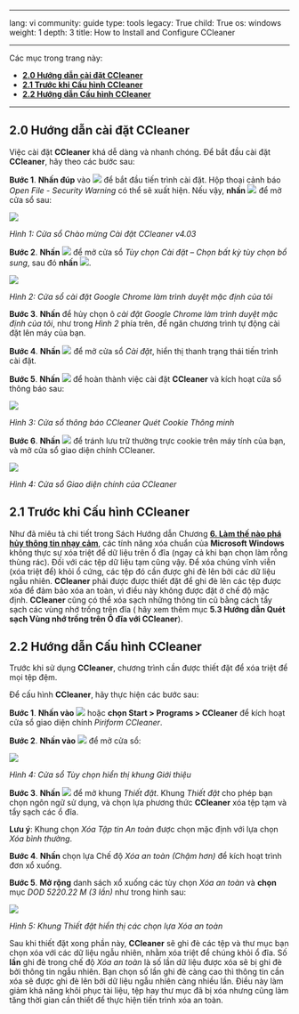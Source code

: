 

---

lang: vi
community: guide
type: tools
legacy: True
child: True
os: windows
weight: 1
depth: 3
title: How to Install and Configure CCleaner

---

Các mục trong trang này:

- [**2.0 Hướng dẫn cài đặt CCleaner**](#2.0)
- [**2.1 Trước khi Cấu hình CCleaner**](#2.1)
- [**2.2 Hướng dẫn Cấu hình CCleaner**](#2.2)

----

<a name="2.0"></a>
## 2.0 Hướng dẫn cài đặt CCleaner ##

Việc cài đặt **CCleaner** khá dễ dàng và nhanh chóng. Để bắt đầu cài đặt **CCleaner**, hãy theo các bước sau:

**Bước 1**. **Nhấn đúp** vào ![](/sbox/screen/ccleaner-vi-1/01.png) để bắt đầu tiến trình cài đặt.  Hộp thoại cảnh báo *Open File - Security Warning* có thể sẽ xuất hiện. Nếu vậy, **nhấn** ![](/sbox/screen/ccleaner-vi-1/02.png) để mở cửa sổ sau:

![](/sbox/screen/ccleaner-vi-1/03.png)

*Hình 1: Cửa sổ Chào mừng Cài đặt CCleaner v4.03*

**Bước 2**. **Nhấn** ![](/sbox/screen/ccleaner-vi-1/05.png) để mở cửa sổ *Tùy chọn Cài đặt – Chọn bất kỳ tùy chọn bổ sung*, sau đó **nhấn** ![](/sbox/screen/ccleaner-vi-1/05a.png).


![](/sbox/screen/ccleaner-vi-1/07.png)

*Hình 2: Cửa sổ cài đặt Google Chrome làm trình duyệt mặc định của tôi*

**Bước 3**. **Nhấn** để hủy chọn ô *cài đặt Google Chrome làm trình duyệt mặc định của tôi*, như trong *Hình 2* phía trên, để ngăn chương trình tự động cài đặt lên máy của bạn.

**Bước 4**. **Nhấn** ![](/sbox/screen/ccleaner-vi-1/06.png) để mở cửa sổ *Cài đặt*, hiển thị thanh trạng thái tiến trình cài đặt.

**Bước 5**. **Nhấn** ![](/sbox/screen/ccleaner-vi-1/09.png) để hoàn thành việc cài đặt **CCleaner** và kích hoạt cửa sổ thông báo sau:

![](/sbox/screen/ccleaner-vi-1/10.png)

*Hình 3: Cửa sổ thông báo CCleaner Quét Cookie Thông minh*

**Bước 6**. **Nhấn** ![](/sbox/screen/ccleaner-vi-1/11.png) để tránh lưu trữ thường trực cookie trên máy tính của bạn, và mở cửa sổ giao diện chính CCleaner.

![](/sbox/screen/ccleaner-vi-1/12.png)

*Hình 4: Cửa sổ Giao diện chính của CCleaner*

<a name="2.1"></a>
## 2.1 Trước khi Cấu hình CCleaner ##

Như đã miêu tả chi tiết trong Sách Hướng dẫn Chương [**6. Làm thế nào phá hủy thông tin nhạy cảm**](/vi/chuong-6), các tính năng xóa chuẩn của **Microsoft Windows** không thực sự xóa triệt để dữ liệu trên ổ đĩa (ngay cả khi bạn chọn làm rỗng thùng rác). Đối với các tệp dữ liệu tạm cũng vậy. Để xóa chúng vĩnh viễn (xóa triệt để) khỏi ổ cứng, các tệp đó cần được ghi đè lên bởi các dữ liệu ngẫu nhiên. **CCleaner** phải được được thiết đặt để ghi đè lên các tệp được xóa để đảm bảo xóa an toàn, vì điều này không được đặt ở chế độ mặc định. **CCleaner**  cũng có thể xóa sạch những thông tin cũ bằng cách tẩy sạch các vùng nhớ trống trên đĩa ( hãy xem thêm mục  **5.3 Hướng dẫn Quét sạch Vùng nhớ trống trên Ổ đĩa với CCleaner**).


<a name="2.2"></a>
## 2.2 Hướng dẫn Cấu hình CCleaner ##

Trước khi sử dụng **CCleaner**, chương trình cần được thiết đặt để xóa triệt để mọi tệp đệm.

Để cấu hình **CCleaner**, hãy thực hiện các bước sau:

**Bước 1**. **Nhấn vào** ![](/sbox/screen/ccleaner-vi-1/13.png) hoặc **chọn Start > Programs > CCleaner** để kích hoạt cửa sổ giao diện chính *Piriform CCleaner*.

**Bước 2**. **Nhấn vào** ![](/sbox/screen/ccleaner-vi-1/14.png) để mở cửa sổ:

![](/sbox/screen/ccleaner-vi-1/15.png)

*Hình 4: Cửa sổ Tùy chọn hiển thị khung Giới thiệu*

**Bước 3**. **Nhấn** ![](/sbox/screen/ccleaner-vi-1/16.png) để mở khung *Thiết đặt*. Khung *Thiết đặt* cho phép bạn chọn ngôn ngữ sử dụng, và chọn lựa phương thức **CCleaner** xóa tệp tạm và tẩy sạch các ổ đĩa.

**Lưu ý**: Khung chọn *Xóa Tập tin An toàn* được chọn mặc định với lựa chọn *Xóa bình thường*. 

**Bước 4**. **Nhấn** chọn lựa Chế độ *Xóa an toàn (Chậm hơn)* để kích hoạt trình đơn xổ xuống.  

**Bước 5**. **Mở rộng** danh sách xổ xuống các tùy chọn *Xóa an toàn* và **chọn** mục *DOD 5220.22 M (3 lần)*  như trong hình sau: 

![](/sbox/screen/ccleaner-vi-1/17.png)

*Hình 5: Khung Thiết đặt hiển thị các chọn lựa Xóa an toàn*

Sau khi thiết đặt xong phần này, **CCleaner** sẽ ghi đè các tệp và thư mục bạn chọn xóa với các dữ liệu ngẫu nhiên, nhằm xóa triệt để chúng khỏi ổ đĩa. Số **lần** ghi đè trong chế độ *Xóa an toàn* là số lần dữ liệu được xóa sẽ bị ghi đè bởi thông tin ngẫu nhiên. Bạn chọn số lần ghi đè càng cao thì thông tin cần xóa sẽ được ghi đè lên bởi dữ liệu ngẫu nhiên càng nhiều lần. Điều này làm giảm khả năng khôi phục tài liệu, tệp hay thư mục đã bị xóa nhưng cũng làm tăng thời gian cần thiết để thực hiện tiến trình xóa an toàn. 

